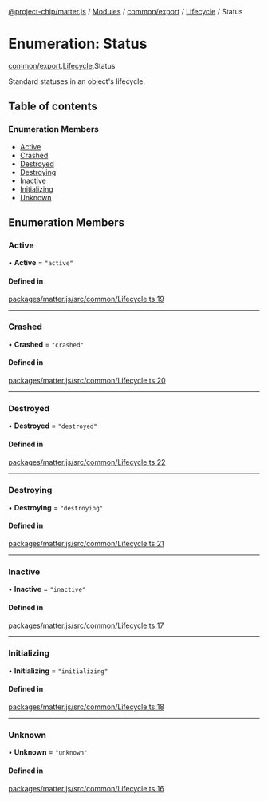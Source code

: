 [@project-chip/matter.js](../README.md) / [Modules](../modules.md) / [common/export](../modules/common_export.md) / [Lifecycle](../modules/common_export.Lifecycle.md) / Status

# Enumeration: Status

[common/export](../modules/common_export.md).[Lifecycle](../modules/common_export.Lifecycle.md).Status

Standard statuses in an object's lifecycle.

## Table of contents

### Enumeration Members

- [Active](common_export.Lifecycle.Status.md#active)
- [Crashed](common_export.Lifecycle.Status.md#crashed)
- [Destroyed](common_export.Lifecycle.Status.md#destroyed)
- [Destroying](common_export.Lifecycle.Status.md#destroying)
- [Inactive](common_export.Lifecycle.Status.md#inactive)
- [Initializing](common_export.Lifecycle.Status.md#initializing)
- [Unknown](common_export.Lifecycle.Status.md#unknown)

## Enumeration Members

### Active

• **Active** = ``"active"``

#### Defined in

[packages/matter.js/src/common/Lifecycle.ts:19](https://github.com/project-chip/matter.js/blob/5f71eedebdb9fa54338bde320c311bb359b7455d/packages/matter.js/src/common/Lifecycle.ts#L19)

___

### Crashed

• **Crashed** = ``"crashed"``

#### Defined in

[packages/matter.js/src/common/Lifecycle.ts:20](https://github.com/project-chip/matter.js/blob/5f71eedebdb9fa54338bde320c311bb359b7455d/packages/matter.js/src/common/Lifecycle.ts#L20)

___

### Destroyed

• **Destroyed** = ``"destroyed"``

#### Defined in

[packages/matter.js/src/common/Lifecycle.ts:22](https://github.com/project-chip/matter.js/blob/5f71eedebdb9fa54338bde320c311bb359b7455d/packages/matter.js/src/common/Lifecycle.ts#L22)

___

### Destroying

• **Destroying** = ``"destroying"``

#### Defined in

[packages/matter.js/src/common/Lifecycle.ts:21](https://github.com/project-chip/matter.js/blob/5f71eedebdb9fa54338bde320c311bb359b7455d/packages/matter.js/src/common/Lifecycle.ts#L21)

___

### Inactive

• **Inactive** = ``"inactive"``

#### Defined in

[packages/matter.js/src/common/Lifecycle.ts:17](https://github.com/project-chip/matter.js/blob/5f71eedebdb9fa54338bde320c311bb359b7455d/packages/matter.js/src/common/Lifecycle.ts#L17)

___

### Initializing

• **Initializing** = ``"initializing"``

#### Defined in

[packages/matter.js/src/common/Lifecycle.ts:18](https://github.com/project-chip/matter.js/blob/5f71eedebdb9fa54338bde320c311bb359b7455d/packages/matter.js/src/common/Lifecycle.ts#L18)

___

### Unknown

• **Unknown** = ``"unknown"``

#### Defined in

[packages/matter.js/src/common/Lifecycle.ts:16](https://github.com/project-chip/matter.js/blob/5f71eedebdb9fa54338bde320c311bb359b7455d/packages/matter.js/src/common/Lifecycle.ts#L16)
